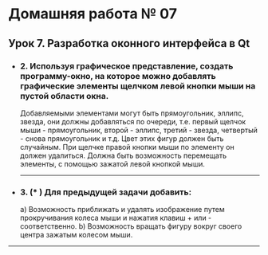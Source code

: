 # Домашняя работа № 07

## Урок 7. Разработка оконного интерфейса в Qt

- ### 2. Используя графическое представление, создать программу-окно, на которое можно добавлять графические элементы щелчком левой кнопки мыши на пустой области окна.
    Добавляемыми элементами могут быть прямоугольник, эллипс, звезда, они должны добавляться по очереди, т.е. первый щелчок мыши - прямоугольник, второй - эллипс, третий - звезда, четвертый - снова прямоугольник и т.д. Цвет этих фигур должен быть случайным. При щелчке правой кнопки мыши по элементу он должен удалиться. Должна быть возможность перемещать элементы, с помощью зажатой левой кнопкой мыши.

    -------------------------------
    
- ### 3. (* ) Для предыдущей задачи добавить:
    a) Возможность приближать и удалять изображение путем прокручивания колеса мыши и нажатия клавиш + или - соответственно. 
    b) Возможность вращать фигуру вокруг своего центра зажатым колесом мыши.

-------------------------------
